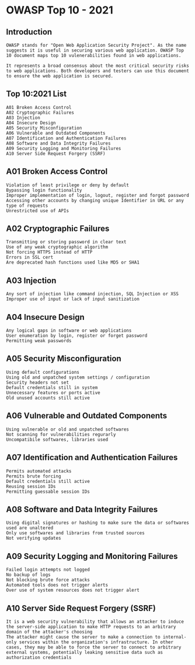 # OWASP Top 10 - 2021

## Introduction
    OWASP stands for "Open Web Application Security Project". As the name suggests it is useful in securing various web application. OWASP Top 10 document maps top 10 vulenerabilities found in web applications. 
    
    It represents a broad consensus about the most critical security risks to web applications. Both developers and testers can use this document to ensure the web application is secured.

## Top 10:2021 List
    A01 Broken Access Control
    A02 Cryptographic Failures
    A03 Injection
    A04 Insecure Design
    A05 Security Misconfiguration
    A06 Vulnerable and Outdated Components
    A07 Identification and Authentication Failures
    A08 Software and Data Integrity Failures
    A09 Security Logging and Monitoring Failures
    A10 Server Side Request Forgery (SSRF)

## A01 Broken Access Control
    Violation of least privilege or deny by default
    Bypassing login functionality
    Improper implementation of login, logout, register and forgot password 
    Accessing other accounts by changing unique Identifier in URL or any type of requests  
    Unrestricted use of APIs

## A02 Cryptographic Failures
    Transmitting or storing password in clear text
    Use of any weak cryptographic algorithm
    Not forcing HTTPS instead of HTTP
    Errors in SSL cert
    Are deprecated hash functions used like MD5 or SHA1

## A03 Injection
    Any sort of injection like command injection, SQL Injection or XSS
    Improper use of input or lack of input sanitization

## A04 Insecure Design
    Any logical gaps in software or web applications
    User enumeration by login, register or forget password
    Permitting weak passwords

## A05 Security Misconfiguration
    Using default configurations
    Using old and unpatched system settings / configuration
    Security headers not set
    Default credentials still in system
    Unnecessary features or ports active
    Old unused accounts still active

## A06 Vulnerable and Outdated Components
    Using vulnerable or old and unpatched softwares
    Not scanning for vulnerabilities regurarly
    Uncompatibile softwares, libraries used

## A07 Identification and Authentication Failures
    Permits automated attacks
    Permits brute forcing
    Default credentials still active
    Reusing session IDs
    Permitting guessable session IDs

## A08 Software and Data Integrity Failures
    Using digital signatures or hashing to make sure the data or softwares used are unaltered
    Only use softwares and libraries from trusted sources
    Not verifying updates

## A09 Security Logging and Monitoring Failures
    Failed login attempts not logged
    No backup of logs
    Not blocking brute force attacks
    Automated tools does not trigger alerts
    Over use of system resources does not trigger alert

## A10 Server Side Request Forgery (SSRF)
    It is a web security vulnerability that allows an attacker to induce the server-side application to make HTTP requests to an arbitrary domain of the attacker's choosing
    The attacker might cause the server to make a connection to internal-only services within the organization's infrastructure. In other cases, they may be able to force the server to connect to arbitrary external systems, potentially leaking sensitive data such as authorization credentials